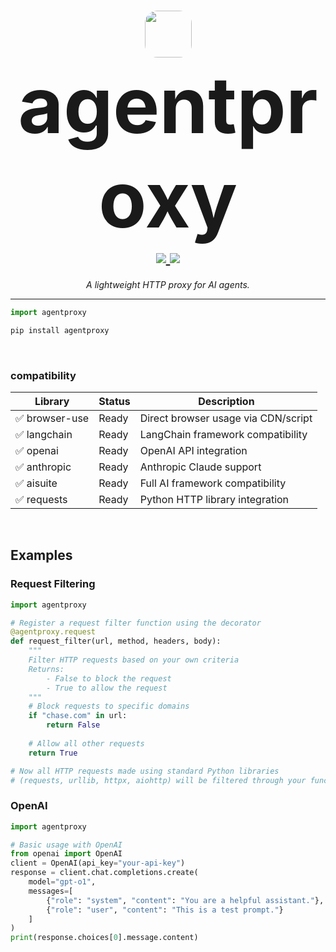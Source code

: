 <h1 align="center">
    <img src="https://avatars.githubusercontent.com/u/202264122?s=400&u=887c5bfb9d35eb9b8861e42d885516b63f75db6d&v=4" width="75px" height="75px" style="border-radius: 20px;"></br> 
    <span style="font-size: 125px;">agentproxy</span>
  <br>
  <a href="https://github.com/EthicsGPT/agentproxy">
    <img src="https://img.shields.io/badge/%F0%9F%9B%A1%EF%B8%8F%20transparency-first-00ACD7.svg?style=flat-square">
  </a>
  <a href="https://github.com/EthicsGPT/agentproxy">
    <img src="https://img.shields.io/badge/%F0%9F%94%8D%20prompt-visibility-75C46B?style=flat-square">
  </a>
</h1>

<p align="center">
  <em>A lightweight HTTP proxy for AI agents.</em>
</p>

---

```python
import agentproxy
```
```bash
pip install agentproxy
```
<br>

### compatibility

| Library | Status | Description |
|------------------|--------|-------------|
| ✅ browser-use       | Ready  | Direct browser usage via CDN/script |
| ✅ langchain     | Ready  | LangChain framework compatibility |
| ✅ openai        | Ready  | OpenAI API integration |
| ✅ anthropic     | Ready  | Anthropic Claude support |
| ✅ aisuite      | Ready  | Full AI framework compatibility |
| ✅ requests      | Ready  | Python HTTP library integration |

<br>

## Examples

### Request Filtering

```python
import agentproxy

# Register a request filter function using the decorator
@agentproxy.request
def request_filter(url, method, headers, body):
    """
    Filter HTTP requests based on your own criteria
    Returns:
        - False to block the request
        - True to allow the request
    """
    # Block requests to specific domains
    if "chase.com" in url:
        return False
    
    # Allow all other requests
    return True

# Now all HTTP requests made using standard Python libraries
# (requests, urllib, httpx, aiohttp) will be filtered through your function
```

### OpenAI

```python
import agentproxy

# Basic usage with OpenAI
from openai import OpenAI
client = OpenAI(api_key="your-api-key")
response = client.chat.completions.create(
    model="gpt-o1",
    messages=[
        {"role": "system", "content": "You are a helpful assistant."},
        {"role": "user", "content": "This is a test prompt."}
    ]
)
print(response.choices[0].message.content)
